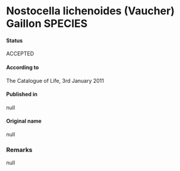 # Nostocella lichenoides (Vaucher) Gaillon SPECIES

#### Status
ACCEPTED

#### According to
The Catalogue of Life, 3rd January 2011

#### Published in
null

#### Original name
null

### Remarks
null